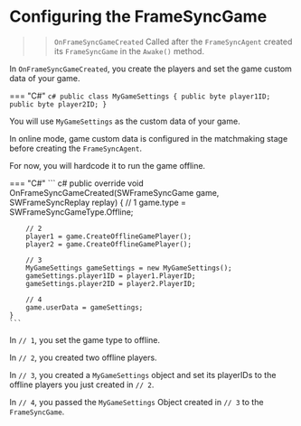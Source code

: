 # Configuring the FrameSyncGame

>> `OnFrameSyncGameCreated`
Called after the `FrameSyncAgent` created its `FrameSyncGame` in the `Awake()` method.

In `OnFrameSyncGameCreated`, you create the players and set the game custom data of your game.

=== "C#"
    ``` c#
    public class MyGameSettings
    {
        public byte player1ID;
        public byte player2ID;
    }
    ```

You will use `MyGameSettings` as the custom data of your game. 

In online mode, game custom data is configured in the matchmaking stage before creating the `FrameSyncAgent`. 

For now, you will hardcode it to run the game offline.

=== "C#"
    ``` c#
    public override void OnFrameSyncGameCreated(SWFrameSyncGame game, SWFrameSyncReplay replay)
    {
        // 1
        game.type = SWFrameSyncGameType.Offline;

        // 2
        player1 = game.CreateOfflineGamePlayer();
        player2 = game.CreateOfflineGamePlayer();

        // 3
        MyGameSettings gameSettings = new MyGameSettings();
        gameSettings.player1ID = player1.PlayerID;
        gameSettings.player2ID = player2.PlayerID;

        // 4
        game.userData = gameSettings;
    }
    ```
In `// 1`, you set the game type to offline.

In `// 2`, you created two offline players.

In `// 3`, you created a `MyGameSettings` object and set its playerIDs to the offline players you just created in `// 2`.

In `// 4`, you passed the `MyGameSettings` Object created in `// 3` to the `FrameSyncGame`.